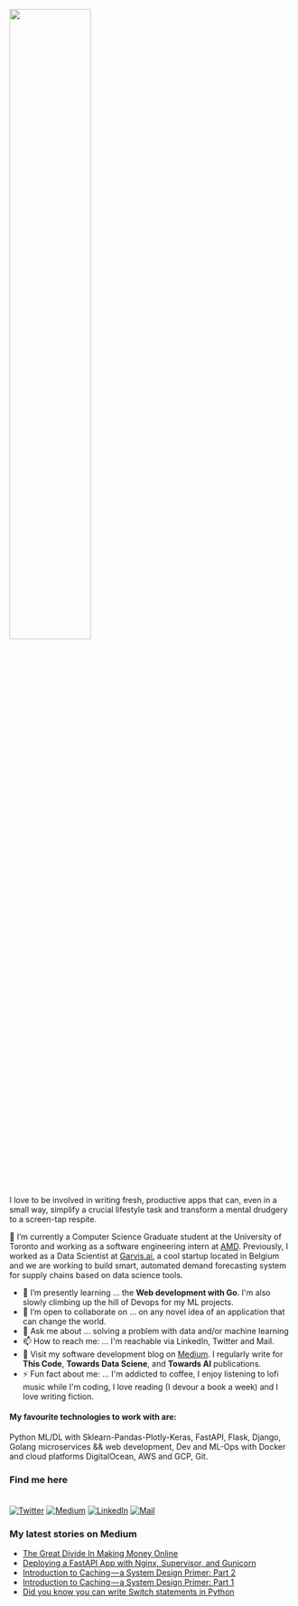 <p  align="left" > <img width=53.5%  src="https://user-images.githubusercontent.com/34805906/94922526-0481e200-04d8-11eb-9300-e42c9bfea9f8.png"></p> 

I love to be involved in writing fresh, productive apps that can, even in a small way, simplify a crucial lifestyle task and transform a mental drudgery to a screen-tap respite.  

🔭 I’m currently a Computer Science Graduate student at the University of Toronto and working as a software engineering intern at [AMD](https://amd.com). Previously, I worked as a Data Scientist at [Garvis.ai](https://www.garvis.ai/), a cool startup located in Belgium and we are working to build smart, automated demand forecasting system for supply chains based on data science tools.

- 🌱 I’m presently learning ... the **Web development with Go**. I'm also slowly climbing up the hill of Devops for my ML projects. 
- 👯 I’m open to collaborate on ... on any novel idea of an application that can change the world.
- 💬 Ask me about ... solving a problem with data and/or machine learning
- 📫 How to reach me: ... I'm reachable via LinkedIn, Twitter and Mail.
- :book: Visit my software development blog on [Medium](https://medium.com/@ipom). I regularly write for **This Code**, **Towards Data Sciene**, and **Towards AI** publications. 
- ⚡ Fun fact about me: ... I'm addicted to coffee, I enjoy listening to lofi music while I'm coding, I love reading (I devour a book a week) and I love writing fiction. 

#### My favourite technologies to work with are:
Python ML/DL with Sklearn-Pandas-Plotly-Keras, FastAPI, Flask, Django, Golang microservices && web development, Dev and ML-Ops with Docker and cloud platforms DigitalOcean, AWS and GCP, Git. 


### Find me here <br><br>
<a href="https://twitter.com/intent/follow?screen_name=csandyash&tw_p=followbutton" target="_blank"><img alt="Twitter" src="https://img.shields.io/badge/twitter-%231DA1F2.svg?&style=for-the-badge&logo=twitter&logoColor=white" /></a>
<a href="https://medium.com/@ipom" target="_blank"><img alt="Medium" src="https://img.shields.io/badge/medium-%2312100E.svg?&style=for-the-badge&logo=medium&logoColor=white" /></a>
<a href="https://www.linkedin.com/in/yashprakash13" target="_blank"><img alt="LinkedIn" src="https://img.shields.io/badge/linkedin-%230077B5.svg?&style=for-the-badge&logo=linkedin&logoColor=white" /></a>
<a href="mailto:yash@yashprakash.com" target="_blank"><img alt="Mail" src="https://img.shields.io/badge/Gmail-D14836?style=for-the-badge&logo=gmail&logoColor=white"/></a>


 ### My latest stories on Medium
 - [The Great Divide In Making Money Online](https://ipom.medium.com/the-great-divide-in-making-money-online-b21f69c26389?source=rss-9ba949960063------2)
 - [Deploying a FastAPI App with Nginx, Supervisor, and Gunicorn](https://levelup.gitconnected.com/deploying-a-fastapi-app-with-nginx-supervisor-and-gunicorn-1e97e7421b46?source=rss-9ba949960063------2)
 - [Introduction to Caching — a System Design Primer: Part 2](https://levelup.gitconnected.com/introduction-to-caching-a-system-design-primer-part-2-6fe6a7261602?source=rss-9ba949960063------2)
 - [Introduction to Caching — a System Design Primer: Part 1](https://levelup.gitconnected.com/introduction-to-caching-a-system-design-primer-part-1-321e2617bd25?source=rss-9ba949960063------2)
 - [Did you know you can write Switch statements in Python](https://levelup.gitconnected.com/did-you-know-you-can-write-switch-statements-in-python-1d11a2613e58?source=rss-9ba949960063------2)
